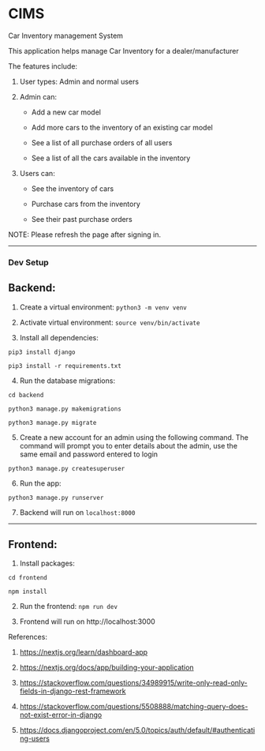 # CIMS
Car Inventory management System

This application helps manage Car Inventory for a dealer/manufacturer

The features include:

1. User types: Admin and normal users

2. Admin can:

    * Add a new car model

    * Add more cars to the inventory of an existing car model

    * See a list of all purchase orders of all users

    * See a list of all the cars available in the inventory

3. Users can:

    * See the inventory of cars

    * Purchase cars from the inventory

    * See their past purchase orders

NOTE: Please refresh the page after signing in.

_________________

<h3> Dev Setup </h3>

## Backend:

1. Create a virtual environment: `python3 -m venv venv`

2. Activate virtual environment: `source venv/bin/activate`

3. Install all dependencies: 
```
pip3 install django

pip3 install -r requirements.txt
```

4. Run the database migrations: 
```
cd backend

python3 manage.py makemigrations

python3 manage.py migrate
```
5. Create a new account for an admin using the following command. The command will prompt you to enter details about the admin, use the same email and password entered to login
```
python3 manage.py createsuperuser
```

6. Run the app: 
```
python3 manage.py runserver
```

7. Backend will run on `localhost:8000`


__________________
## Frontend:

1. Install packages: 

```
cd frontend

npm install
```

2. Run the frontend: `npm run dev`

3. Frontend will run on http://localhost:3000

References:
1. https://nextjs.org/learn/dashboard-app

2. https://nextjs.org/docs/app/building-your-application

3. https://stackoverflow.com/questions/34989915/write-only-read-only-fields-in-django-rest-framework 

4. https://stackoverflow.com/questions/5508888/matching-query-does-not-exist-error-in-django 

5. https://docs.djangoproject.com/en/5.0/topics/auth/default/#authenticating-users
